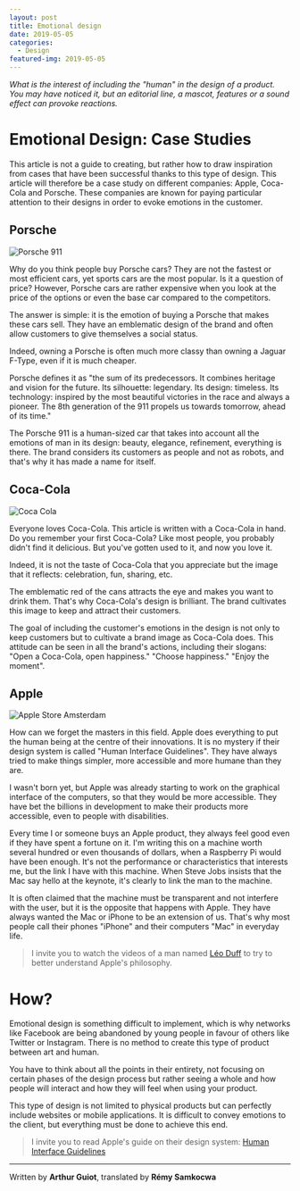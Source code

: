```yaml
---
layout: post
title: Emotional design
date: 2019-05-05
categories:
  - Design
featured-img: 2019-05-05
---
```


_What is the interest of including the "human" in the design of a product. You may have noticed it, but an editorial line, a mascot, features or a sound effect can provoke reactions._

# Emotional Design: Case Studies

This article is not a guide to creating, but rather how to draw inspiration from cases that have been successful thanks to this type of design. This article will therefore be a case study on different companies: Apple, Coca-Cola and Porsche. These companies are known for paying particular attention to their designs in order to evoke emotions in the customer.

## Porsche
![Porsche 911](https://upload.wikimedia.org/wikipedia/commons/thumb/c/c6/2013_Porsche_911_Carrera_4S_%28991%29_%289626546987%29.jpg/1280px-2013_Porsche_911_Carrera_4S_%28991%29_%289626546987%29.jpg)

Why do you think people buy Porsche cars? They are not the fastest or most efficient cars, yet sports cars are the most popular. Is it a question of price? However, Porsche cars are rather expensive when you look at the price of the options or even the base car compared to the competitors.

The answer is simple: it is the emotion of buying a Porsche that makes these cars sell. They have an emblematic design of the brand and often allow customers to give themselves a social status.

Indeed, owning a Porsche is often much more classy than owning a Jaguar F-Type, even if it is much cheaper.

Porsche defines it as "the sum of its predecessors. It combines heritage and vision for the future. Its silhouette: legendary. Its design: timeless. Its technology: inspired by the most beautiful victories in the race and always a pioneer. The 8th generation of the 911 propels us towards tomorrow, ahead of its time."

The Porsche 911 is a human-sized car that takes into account all the emotions of man in its design: beauty, elegance, refinement, everything is there. The brand considers its customers as people and not as robots, and that's why it has made a name for itself.

## Coca-Cola
![Coca Cola](https://source.unsplash.com/sk4q_iMf9Kw)

Everyone loves Coca-Cola. This article is written with a Coca-Cola in hand. Do you remember your first Coca-Cola? Like most people, you probably didn't find it delicious. But you've gotten used to it, and now you love it.

Indeed, it is not the taste of Coca-Cola that you appreciate but the image that it reflects: celebration, fun, sharing, etc.

The emblematic red of the cans attracts the eye and makes you want to drink them. That's why Coca-Cola's design is brilliant. The brand cultivates this image to keep and attract their customers.

The goal of including the customer's emotions in the design is not only to keep customers but to cultivate a brand image as Coca-Cola does. This attitude can be seen in all the brand's actions, including their slogans: "Open a Coca-Cola, open happiness." "Choose happiness." "Enjoy the moment".

## Apple
![Apple Store Amsterdam](https://source.unsplash.com/f-3mUXFLY2o)

How can we forget the masters in this field. Apple does everything to put the human being at the centre of their innovations. It is no mystery if their design system is called "Human Interface Guidelines". They have always tried to make things simpler, more accessible and more humane than they are.

I wasn't born yet, but Apple was already starting to work on the graphical interface of the computers, so that they would be more accessible. They have bet the billions in development to make their products more accessible, even to people with disabilities.

Every time I or someone buys an Apple product, they always feel good even if they have spent a fortune on it. I'm writing this on a machine worth several hundred or even thousands of dollars, when a Raspberry Pi would have been enough. It's not the performance or characteristics that interests me, but the link I have with this machine. When Steve Jobs insists that the Mac say hello at the keynote, it's clearly to link the man to the machine.

It is often claimed that the machine must be transparent and not interfere with the user, but it is the opposite that happens with Apple. They have always wanted the Mac or iPhone to be an extension of us. That's why most people call their phones "iPhone" and their computers "Mac" in everyday life.

> I invite you to watch the videos of a man named [Léo Duff](https://www.youtube.com/c/leoduff) to try to better understand Apple's philosophy.

# How?

Emotional design is something difficult to implement, which is why networks like Facebook are being abandoned by young people in favour of others like Twitter or Instagram. There is no method to create this type of product between art and human.

You have to think about all the points in their entirety, not focusing on certain phases of the design process but rather seeing a whole and how people will interact and how they will feel when using your product.

This type of design is not limited to physical products but can perfectly include websites or mobile applications. It is difficult to convey emotions to the client, but everything must be done to achieve this end.

> I invite you to read Apple's guide on their design system: [Human Interface Guidelines](https://developer.apple.com/design/human-interface-guidelines/)

---
Written by **Arthur Guiot**, translated by **Rémy Samkocwa**
